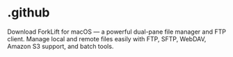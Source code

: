 # .github
Download ForkLift for macOS — a powerful dual-pane file manager and FTP client. Manage local and remote files easily with FTP, SFTP, WebDAV, Amazon S3 support, and batch tools.
